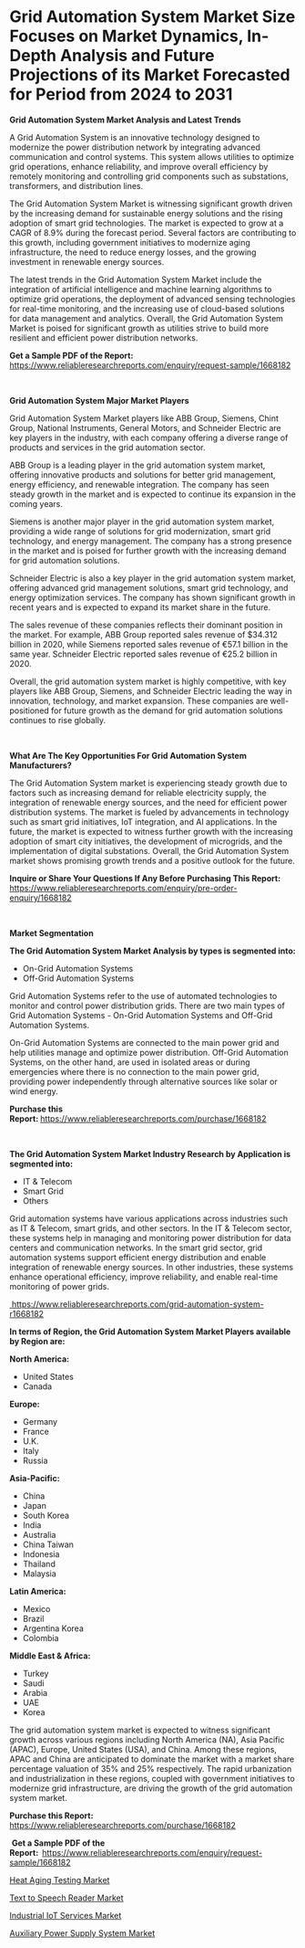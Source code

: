 <p><h1>Grid Automation System Market Size Focuses on Market Dynamics, In-Depth Analysis and Future Projections of its Market Forecasted for Period from 2024 to 2031</h1></p><p><strong>Grid Automation System Market Analysis and Latest Trends</strong></p>
<p><p>A Grid Automation System is an innovative technology designed to modernize the power distribution network by integrating advanced communication and control systems. This system allows utilities to optimize grid operations, enhance reliability, and improve overall efficiency by remotely monitoring and controlling grid components such as substations, transformers, and distribution lines.</p><p>The Grid Automation System Market is witnessing significant growth driven by the increasing demand for sustainable energy solutions and the rising adoption of smart grid technologies. The market is expected to grow at a CAGR of 8.9% during the forecast period. Several factors are contributing to this growth, including government initiatives to modernize aging infrastructure, the need to reduce energy losses, and the growing investment in renewable energy sources.</p><p>The latest trends in the Grid Automation System Market include the integration of artificial intelligence and machine learning algorithms to optimize grid operations, the deployment of advanced sensing technologies for real-time monitoring, and the increasing use of cloud-based solutions for data management and analytics. Overall, the Grid Automation System Market is poised for significant growth as utilities strive to build more resilient and efficient power distribution networks.</p></p>
<p><strong>Get a Sample PDF of the Report:&nbsp;</strong> <a href="https://www.reliableresearchreports.com/enquiry/request-sample/1668182">https://www.reliableresearchreports.com/enquiry/request-sample/1668182</a></p>
<p>&nbsp;</p>
<p><strong>Grid Automation System Major Market Players</strong></p>
<p><p>Grid Automation System Market players like ABB Group, Siemens, Chint Group, National Instruments, General Motors, and Schneider Electric are key players in the industry, with each company offering a diverse range of products and services in the grid automation sector.</p><p>ABB Group is a leading player in the grid automation system market, offering innovative products and solutions for better grid management, energy efficiency, and renewable integration. The company has seen steady growth in the market and is expected to continue its expansion in the coming years.</p><p>Siemens is another major player in the grid automation system market, providing a wide range of solutions for grid modernization, smart grid technology, and energy management. The company has a strong presence in the market and is poised for further growth with the increasing demand for grid automation solutions.</p><p>Schneider Electric is also a key player in the grid automation system market, offering advanced grid management solutions, smart grid technology, and energy optimization services. The company has shown significant growth in recent years and is expected to expand its market share in the future.</p><p>The sales revenue of these companies reflects their dominant position in the market. For example, ABB Group reported sales revenue of $34.312 billion in 2020, while Siemens reported sales revenue of €57.1 billion in the same year. Schneider Electric reported sales revenue of €25.2 billion in 2020.</p><p>Overall, the grid automation system market is highly competitive, with key players like ABB Group, Siemens, and Schneider Electric leading the way in innovation, technology, and market expansion. These companies are well-positioned for future growth as the demand for grid automation solutions continues to rise globally.</p></p>
<p>&nbsp;</p>
<p><strong>What Are The Key Opportunities For Grid Automation System Manufacturers?</strong></p>
<p><p>The Grid Automation System market is experiencing steady growth due to factors such as increasing demand for reliable electricity supply, the integration of renewable energy sources, and the need for efficient power distribution systems. The market is fueled by advancements in technology such as smart grid initiatives, IoT integration, and AI applications. In the future, the market is expected to witness further growth with the increasing adoption of smart city initiatives, the development of microgrids, and the implementation of digital substations. Overall, the Grid Automation System market shows promising growth trends and a positive outlook for the future.</p></p>
<p><strong>Inquire or Share Your Questions If Any Before Purchasing This Report:</strong> <a href="https://www.reliableresearchreports.com/enquiry/pre-order-enquiry/1668182">https://www.reliableresearchreports.com/enquiry/pre-order-enquiry/1668182</a></p>
<p>&nbsp;</p>
<p><strong>Market Segmentation</strong></p>
<p><strong>The Grid Automation System Market Analysis by types is segmented into:</strong></p>
<p><ul><li>On-Grid Automation Systems</li><li>Off-Grid Automation Systems</li></ul></p>
<p><p>Grid Automation Systems refer to the use of automated technologies to monitor and control power distribution grids. There are two main types of Grid Automation Systems - On-Grid Automation Systems and Off-Grid Automation Systems. </p><p>On-Grid Automation Systems are connected to the main power grid and help utilities manage and optimize power distribution. Off-Grid Automation Systems, on the other hand, are used in isolated areas or during emergencies where there is no connection to the main power grid, providing power independently through alternative sources like solar or wind energy.</p></p>
<p><strong>Purchase this Report:&nbsp;</strong><a href="https://www.reliableresearchreports.com/purchase/1668182">https://www.reliableresearchreports.com/purchase/1668182</a></p>
<p>&nbsp;</p>
<p><strong>The Grid Automation System Market Industry Research by Application is segmented into:</strong></p>
<p><ul><li>IT & Telecom</li><li>Smart Grid</li><li>Others</li></ul></p>
<p><p>Grid automation systems have various applications across industries such as IT & Telecom, smart grids, and other sectors. In the IT & Telecom sector, these systems help in managing and monitoring power distribution for data centers and communication networks. In the smart grid sector, grid automation systems support efficient energy distribution and enable integration of renewable energy sources. In other industries, these systems enhance operational efficiency, improve reliability, and enable real-time monitoring of power grids.</p></p>
<p><a href="https://www.reliableresearchreports.com/grid-automation-system-r1668182">&nbsp;https://www.reliableresearchreports.com/grid-automation-system-r1668182</a></p>
<p><strong>In terms of Region, the Grid Automation System Market Players available by Region are:</strong></p>
<p>
    <p> <strong> North America: </strong>
        <ul>
            <li>United States</li>
            <li>Canada</li>
        </ul>
        </p> 
    <p> <strong> Europe: </strong>
        <ul>
            <li>Germany</li>
            <li>France</li>
            <li>U.K.</li>
            <li>Italy</li>
            <li>Russia</li>
        </ul>
        </p> 
    <p> <strong> Asia-Pacific: </strong>
        <ul>
            <li>China</li>
            <li>Japan</li>
            <li>South Korea</li>
            <li>India</li>
            <li>Australia</li>
            <li>China Taiwan</li>
            <li>Indonesia</li>
            <li>Thailand</li>
            <li>Malaysia</li>
        </ul>
        </p> 
    <p> <strong> Latin America: </strong>
        <ul>
            <li>Mexico</li>
            <li>Brazil</li>
            <li>Argentina Korea</li>
            <li>Colombia</li>
        </ul>
        </p> 
    <p> <strong> Middle East & Africa: </strong>
        <ul>
            <li>Turkey</li>
            <li>Saudi</li>
            <li>Arabia</li>
            <li>UAE</li>
            <li>Korea</li>
        </ul>
    </p>
    </p>
<p><p>The grid automation system market is expected to witness significant growth across various regions including North America (NA), Asia Pacific (APAC), Europe, United States (USA), and China. Among these regions, APAC and China are anticipated to dominate the market with a market share percentage valuation of 35% and 25% respectively. The rapid urbanization and industrialization in these regions, coupled with government initiatives to modernize grid infrastructure, are driving the growth of the grid automation system market.</p></p>
<p><strong>Purchase this Report: </strong><a href="https://www.reliableresearchreports.com/purchase/1668182">https://www.reliableresearchreports.com/purchase/1668182</a></p>
<p>&nbsp;<strong>Get a Sample PDF of the Report:&nbsp;&nbsp;</strong><a href="https://www.reliableresearchreports.com/enquiry/request-sample/1668182">https://www.reliableresearchreports.com/enquiry/request-sample/1668182</a></p>
<p><strong></strong></p>
<p><p><a href="https://www.linkedin.com/pulse/heat-aging-testing-market-size-reveals-best-marketing-t9bie">Heat Aging Testing Market</a></p><p><a href="https://www.linkedin.com/pulse/text-speech-reader-market-research-report-its-history-forecast-i1l7e">Text to Speech Reader Market</a></p><p><a href="https://github.com/juancolorado15/Market-Research-Report-List-2/blob/main/industrial-iot-services-market.md">Industrial IoT Services Market</a></p><p><a href="https://github.com/mahnoor2003/Market-Research-Report-List-4/blob/main/auxiliary-power-supply-system-market.md">Auxiliary Power Supply System Market</a></p></p>